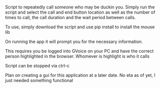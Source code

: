 Script to repeatedly call someone who may be duckin you. Simply run the script and select the call and end button location as well as the number of times to call, the call duration and the wait period between calls. 

To use, simply download the script and use pip install to install the mouse lib

On running the app it will prompt you for the necessary information.

This requires you be logged into GVoice on your PC and have the correct person highlighted in the browser. Whomever is highlight is who it calls

Script can be stopped via ctrl-c

Plan on creating a gui for this application at a later date. No eta as of yet, I just needed something functional
